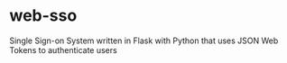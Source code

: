 # web-sso
Single Sign-on System written in Flask with Python that uses JSON Web Tokens to authenticate users
